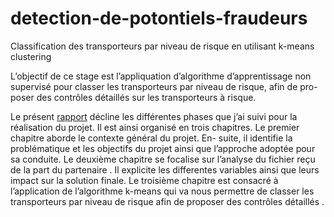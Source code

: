 # detection-de-potontiels-fraudeurs
 Classification des transporteurs par niveau de risque en utilisant k-means clustering



L’objectif de ce stage est l’appliquation d’algorithme d’apprentissage non supervisé pour classer les transporteurs par niveau de risque, afin de pro- poser des contrôles détaillés sur les transporteurs à risque.

Le présent [rapport](https://github.com/jarnimohamed/detection-de-potontiels-fraudeurs/blob/main/JARNI_MOHAMED_Stage_2A.pdf) décline les différentes phases que j’ai suivi pour la réalisation du projet. Il est ainsi organisé en trois chapitres. Le premier chapitre aborde le contexte général du projet. En- suite, il identifie la problématique et les objectifs du projet ainsi que l’approche adoptée pour sa conduite. Le deuxième chapitre se focalise sur l’analyse du fichier reçu de la part du partenaire . Il explicite les differentes variables ainsi que leurs impact sur la solution finale. Le troisième chapitre est consacré à l’application de l’algorithme k-means qui va nous permettre de classer les transporteurs par niveau de risque afin de proposer des contrôles détaillés .
